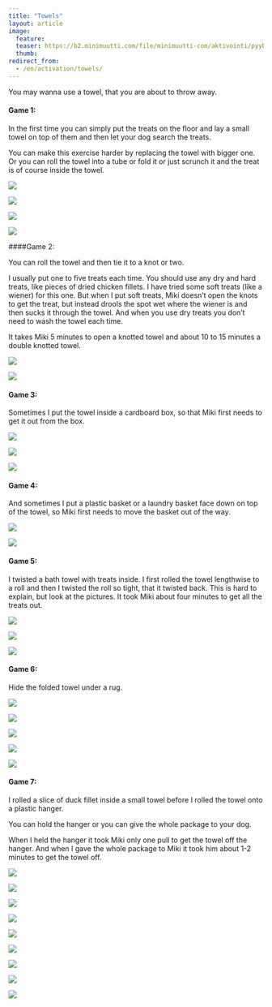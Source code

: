 ```yaml
---
title: "Towels"
layout: article
image:
  feature:
  teaser: https://b2.minimuutti.com/file/minimuutti-com/aktivointi/pyyheliina/DSC43068-245px.jpg
  thumb:
redirect_from:
  - /en/activation/towels/
---
```


You may wanna use a towel, that you are about to throw away.

#### Game 1:

In the first time you can simply put the treats on the floor and lay a small towel on top of them and then let your dog search the treats.

You can make this exercise harder by replacing the towel with bigger one. Or you can roll the towel into a tube or fold it or just scrunch it and the treat is of course inside the towel.

![](https://b2.minimuutti.com/file/minimuutti-com/aktivointi/pyyheliina/DSC32624-800px.jpg)

![](https://b2.minimuutti.com/file/minimuutti-com/aktivointi/pyyheliina/DSC32664-800px.jpg)

![](https://b2.minimuutti.com/file/minimuutti-com/aktivointi/pyyheliina/DSC32727-800px.jpg)

![](https://b2.minimuutti.com/file/minimuutti-com/aktivointi/pyyheliina/DSC43068-800px.jpg)

####Game 2:

You can roll the towel and then tie it to a knot or two.

I usually put one to five treats each time. You should use any dry and hard treats, like pieces of dried chicken fillets. I have tried some soft treats (like a wiener) for this one. But when I put soft treats, Miki doesn’t open the knots to get the treat, but instead drools the spot wet where the wiener is and then sucks it through the towel. And when you use dry treats you don’t need to wash the towel each time.

It takes Miki 5 minutes to open a knotted towel and about 10 to 15 minutes a double knotted towel.

![](https://b2.minimuutti.com/file/minimuutti-com/aktivointi/pyyheliina/DSC293991_-800px.jpg)

![](https://b2.minimuutti.com/file/minimuutti-com/aktivointi/pyyheliina/DSC29414_2-800px.jpg)

#### Game 3:

Sometimes I put the towel inside a cardboard box, so that Miki first needs to get it out from the box.

![](https://b2.minimuutti.com/file/minimuutti-com/aktivointi/pyyheliina/DSC42941-800px.jpg)

![](https://b2.minimuutti.com/file/minimuutti-com/aktivointi/pyyheliina/DSC42947-800px.jpg)

![](https://b2.minimuutti.com/file/minimuutti-com/aktivointi/pyyheliina/DSC42973-800px.jpg)

#### Game 4:

And sometimes I put a plastic basket or a laundry basket face down on top of the towel, so Miki first needs to move the basket out of the way.

![](https://b2.minimuutti.com/file/minimuutti-com/aktivointi/pyyhelaatikko/DSC43952-800px.jpg)

![](https://b2.minimuutti.com/file/minimuutti-com/aktivointi/pyyhelaatikko/DSC43961-800px.jpg)

#### Game 5:

I twisted a bath towel with treats inside. I first rolled the towel lengthwise to a roll and then I twisted the roll so tight, that it twisted back. This is hard to explain, but look at the pictures. It took Miki about four minutes to get all the treats out.

![](https://b2.minimuutti.com/file/minimuutti-com/aktivointi/pyyheliina/DSC52029-800px.jpg)

![](https://b2.minimuutti.com/file/minimuutti-com/aktivointi/pyyheliina/DSC52033-800px.jpg)

![](https://b2.minimuutti.com/file/minimuutti-com/aktivointi/pyyheliina/DSC52036-800px.jpg)

#### Game 6:

Hide the folded towel under a rug.

![](https://b2.minimuutti.com/file/minimuutti-com/aktivointi/pyyheliina/DS30527-800px.jpg)

![](https://b2.minimuutti.com/file/minimuutti-com/aktivointi/pyyheliina/DS30531-800px.jpg)

![](https://b2.minimuutti.com/file/minimuutti-com/aktivointi/pyyheliina/DS30539-800px.jpg)

![](https://b2.minimuutti.com/file/minimuutti-com/aktivointi/pyyheliina/DS30547-800px.jpg)

![](https://b2.minimuutti.com/file/minimuutti-com/aktivointi/pyyheliina/DS30509-800px.jpg)

#### Game 7:

I rolled a slice of duck fillet inside a small towel before I rolled the towel onto a plastic hanger.

You can hold the hanger or you can give the whole package to your dog.

When I held the hanger it took Miki only one pull to get the towel off the hanger. And when I gave the whole package to Miki it took him about 1-2 minutes to get the towel off.

![](https://b2.minimuutti.com/file/minimuutti-com/aktivointi/minitehtavia/DS15602-800px.jpg)

![](https://b2.minimuutti.com/file/minimuutti-com/aktivointi/minitehtavia/DS15614-800px.jpg)

![](https://b2.minimuutti.com/file/minimuutti-com/aktivointi/minitehtavia/DS15647-800px.jpg)

![](https://b2.minimuutti.com/file/minimuutti-com/aktivointi/minitehtavia/DS15669-800px.jpg)

![](https://b2.minimuutti.com/file/minimuutti-com/aktivointi/minitehtavia/DS15681-800px.jpg)

![](https://b2.minimuutti.com/file/minimuutti-com/aktivointi/minitehtavia/DS15687-800px.jpg)

![](https://b2.minimuutti.com/file/minimuutti-com/aktivointi/minitehtavia/DS15714-800px.jpg)

![](https://b2.minimuutti.com/file/minimuutti-com/aktivointi/minitehtavia/DS15629-800px.jpg)

![](https://b2.minimuutti.com/file/minimuutti-com/aktivointi/minitehtavia/DS15639-800px.jpg)
